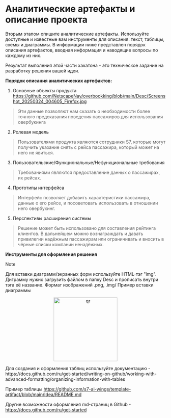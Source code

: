 # Аналитические артефакты и описание проекта
Вторым этапом опишите аналитические артефакты. Используйте доступные и известные вам инструменты для описания: текст, таблицы, схемы и диаграммы. В информации ниже представлен порядок описания артефактов, вводная информация  и наводящие вопросы по каждому из них. 

Результат выполения этой части хакатона - это техническое задание на разработку решения вашей идеи.

**Порядок описания аналитических артефактов:**
1) Основные объекты продукта
https://github.com/NetscapeNav/overbookking/blob/main/Desc/Screenshot_20250324_004605_Firefox.jpg

> Эти данные позволяют нам сказать о необходимости более точного предсказания поведения пассажиров для использования овербукинга


2) Ролевая модель

>Пользователями продукта являются сотрудники S7, которые могут получить указание снять с рейса пассажира, который может на него не явиться.

3) Пользовательские/Функциональные/Нефункциональные требования

>Требованиями являются предоставление данных о пассажирах, их рейсах.

   
4) Прототипы интерфейса
>Интерфейс позволяет добавить характеристики пассажира, данные о его рейсе, и посоветовать использовать в отношении него овербукинг.


5) Перспективы расширения системы

>Решение может быть использовано для составления рейтинга клиентов. В дальнейшем можно вознаграждать и давать привилегии надёжным пассажирам или ограничивать и вносить в чёрные списки компании ненадёжных.



**Инструменты для оформления решения**
> [!NOTE]
> Для вставки диаграмм/экранных форм используйте HTML-тэг "img". Диграмму нужно загрузить файлом в папку Desc и прописать внутри тэга её название. Формат изображений .png, .img/
> Пример вставки диаграммы
><p align="center">
>   <img width="200px" src="img.png" alt="qr"/>
></p>
> Для создания и оформления таблиц используйте документацию - https://docs.github.com/ru/get-started/writing-on-github/working-with-advanced-formatting/organizing-information-with-tables
>
> Пример таблицы https://github.com/s7-ai-wings/template-artifact/blob/main/Idea/README.md
>
>  Другие возможности оформления md-страниц в Github - https://docs.github.com/ru/get-started




